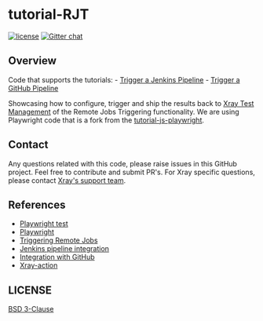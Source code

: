 # tutorial-RJT
[![license](https://img.shields.io/badge/License-BSD%203--Clause-green.svg)](https://opensource.org/licenses/BSD-3-Clause)
[![Gitter chat](https://badges.gitter.im/gitterHQ/gitter.png)](https://gitter.im/Xray-App/community)

## Overview
Code that supports the tutorials:
    - [Trigger a Jenkins Pipeline](https://docs.getxray.app/display/XRAY/Trigger+a+Jenkins+Pipeline)
    - [Trigger a GitHub Pipeline](https://docs.getxray.app/display/XRAY/Trigger+a+GitHub+Pipeline)

Showcasing how to configure, trigger and ship the results back to [Xray Test Management](https://www.getxray.app/) of the Remote Jobs Triggering functionality. We are using Playwright code that is a fork from the [tutorial-js-playwright](https://github.com/Xray-App/tutorial-js-playwright).

## Contact

Any questions related with this code, please raise issues in this GitHub project. Feel free to contribute and submit PR's.
For Xray specific questions, please contact [Xray's support team](https://jira.getxray.app/servicedesk/customer/portal/2).

## References

- [Playwright test](https://playwright.dev/docs/test-intro/)
- [Playwright](https://playwright.dev/)
- [Triggering Remote Jobs](https://docs.getxray.app/display/XRAY700/Triggering+Remote+Jobs)
- [Jenkins pipeline integration](https://docs.getxray.app/display/XRAY/Jenkins+pipeline+integration)
- [Integration with GitHub](https://docs.getxray.app/display/XRAY/Integration+with+GitHub)
- [Xray-action](https://github.com/marketplace/actions/xray-action)



## LICENSE

[BSD 3-Clause](LICENSE)